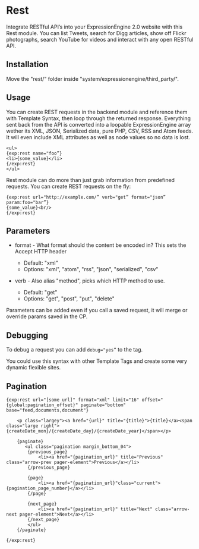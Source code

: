 # Rest

Integrate RESTful API’s into your ExpressionEngine 2.0 website with this Rest module. You can list Tweets, search for Digg articles, show off Flickr photographs, search YouTube for videos and interact with any open RESTful API.

## Installation

Move the "rest/" folder inside "system/expressionengine/third_party/".

## Usage

You can create REST requests in the backend module and reference them with Template Syntax, then loop through the returned response. Everything sent back from the API is converted into a loopable ExpressionEngine array wether its XML, JSON, Serialized data, pure PHP, CSV, RSS and Atom feeds. It will even include XML attributes as well as node values so no data is lost.

	<ul>
	{exp:rest name="foo”}
	<li>{some_value}</li>
	{/exp:rest}
	</ul>

Rest module can do more than just grab information from predefined requests. You can create REST requests on the fly:

	{exp:rest url="http://example.com/” verb="get” format="json” param:foo="bar”}
	{some_value}<br/>
	{/exp:rest}

## Parameters

* format - What format should the content be encoded in? This sets the Accept HTTP header
	* Default: "xml”
	* Options: "xml", "atom", "rss", "json", "serialized", "csv"

* verb - Also alias "method", picks which HTTP method to use.
	* Default: "get"
	* Options: "get", "post", "put", "delete"

Parameters can be added even if you call a saved request, it will merge or override params saved in the CP.

## Debugging

To debug a request you can add `debug="yes”` to the tag.

You could use this syntax with other Template Tags and create some very dynamic flexible sites.

## Pagination 

	{exp:rest url="[some url]" format="xml" limit="16" offset="{global:pagination_offset}" paginate="bottom" base="feed,documents,document"}
	    
	    <p class="largey"><a href="{url}" title="{title}">{title}</a><span class="large right">{createDate_mon}/{createDate_day}/{createDate_year}</span></p>
	 
	    {paginate}
	 	   <ul class="pagination margin_bottom_04">      
			{previous_page}
			    <li><a href="{pagination_url}" title="Previous" class="arrow-prev pager-element">Previous</a></li>
			{/previous_page}

			{page}
				<li><a href="{pagination_url}"class="current">{pagination_page_number}</a></li>
			{/page}

			{next_page}
				<li><a href="{pagination_url}" title="Next" class="arrow-next pager-element">Next</a></li>
			{/next_page}
			</ul>
	    {/paginate}

	{/exp:rest} 